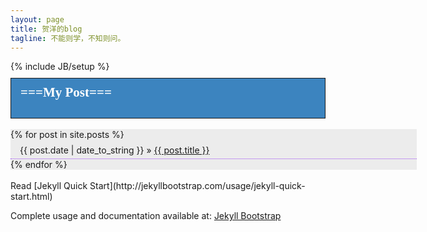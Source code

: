 ```yaml
---
layout: page
title: 贺洋的blog
tagline: 不能则学，不知则问。
---
```

{% include JB/setup %}

## <div style="background-color:#3C84BF; border:1px solid; font-family:微软雅黑, 'Microsoft YaHei'; padding-left:15px; margin:-20px auto 8px auto;" ><h4 style="color:#fff; margin-top:10px">===My Post===</h4></div>
<div style="background:#ECECEC; width:650px; display:block padding:0">
<ul class="posts" style="list-style:none; padding:0; margin:0">
  {% for post in site.posts %}
    <li style="height:30px; border-bottom:1px dotted #9B47F2; padding-left:15px; line-height:33px;"><span>{{ post.date | date_to_string }}</span> &raquo; <a href="{{ BASE_PATH }}{{ post.url }}">{{ post.title }}</a></li>
  {% endfor %}
</ul>
</div>
<br>
Read [Jekyll Quick Start](http://jekyllbootstrap.com/usage/jekyll-quick-start.html)

Complete usage and documentation available at: [Jekyll Bootstrap](http://jekyllbootstrap.com)




